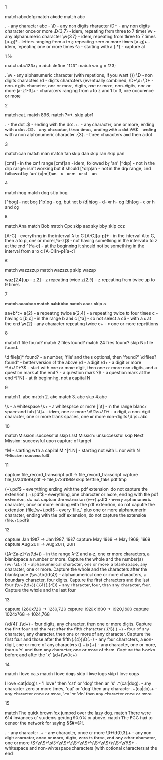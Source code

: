 1

match abcdefg
match abcde
match abc

.         - any character
abc       - 
\D        - any non digits character
\D+       - any non digits character once or more
\D{3,7}   - idem, repeating from three to 7 times
\w        - any alphanumeric character
\w{3,7}   - idem, repeating from three to 7 times
[a-g]*    - letters ranging from a to g repeating zero or more times
[a-g]+    - idem, repeating one or more times
^a        - starting with a
(.*)      - capture all

1 ½

match abc123xy
match define "123"
match var g = 123;

.
\w        - any alphanumeric character (with repetions, if you want {})
\D        - non digits characters
\d        - digits characters (eventually combined)
\D+\d+\D+ - non-digits character, one or more, digits, one or more, non-digits, one or more
[a-z1-3]+ - characters ranging from a to z and 1 to 3, one occurence or more


2

match cat.
match 896.
match ?=+.
skip abc1


\.        - the dot
\.$       - ending with the dot
.+\.      - any character, one or more, ending with a dot
.{3}\.    - any character, three times, ending with a dot
\W$       - ending with a non alphanumeric character
.{3}\.    - three characters and then a dot


3

match can
match man
match fan
skip dan
skip ran
skip pan

[cmf]     - in the cmf range
[cmf]an   - idem, followed by 'an'
[^drp]    - not in the drp range: isn't working but it should
[^drp]an  - not in the drp range, and followed by 'an'
(c|m|f)an - c- or m- or d- -an


4

match hog
match dog
skip bog

[^bog]     - not bog
[^b]og     - og, but not b
(d|h)og    - d- or h- og
[dh]og     - d or h and og


5

match Ana
match Bob
match Cpc
skip  aax
sky   bby
skip  ccz


[A-C]           - everything in the interval A to C
[A-C][a-p]+     - in the interval A to C, then a to p, one or more
[^x-z]$         - not having something in the interval x to z at the end
^[^a-c]         - at the beginning it should not be something in the interval from a to c
[A-C][n-p][a-c]


6

match wazzzzup
match wazzzup
skip wazup

waz{2,4}up -
z[2]       - z repeating twice
z{2,9}     - z repeating from twice up to 9 times     


7

match aaaabcc
match aabbbbc
match aacc
skip  a

aa+b*c+
a{2}     - a repeating twice
a{2,4}   - a repeating twice to four times
c        - having c
[b,c]    - in the range b and c
[^a]     - do not select a
c$       - with a c at the end
\w{2}    - any character repeating twice
c+       - c one or more repetitions


8

match 1 file found?
match 2 files found?
match 24 files found?
skip No file found.

\d file[s]* found? - a number, 'file' and the s optional, then 'found?'
\d files? found\?  - better version of the above
\d         - a digit
\d+        - a digit or more
^\d+\D+\?$ - start with one or more digit, then one or more non-digits, and a question mark at the end
\?         - a question mark
\?$        - a question mark at the end
^[^N]      - at th beginning, not a capital N


9

match 1.   abc
match 2.	abc
match 3.           abc
skip  4.abc

\s         - a whitespace
\s+        - a whitespace or more
[ \t]      - in the range blanck space and tab
[ \t]+     - idem, one or more
\d\D\s+\D+ - a digit, a non-digit character, one or more blank spaces, one or more non-digits
\d\.\s+abc 

10

match Mission: successful
skip Last Mission: unsuccessful
skip Next Mission: successful upon capture of target

^M      - starting with a capital M
^[^LN]  - starting not with L nor with N
^Mission: successful$

11

capture file_record_transcript.pdf → file_record_transcript
capture file_07241999.pdf          → file_07241999
skip testfile_fake.pdf.tmp

(+)\.pdf$        - everything ending with the pdf extension, do not capture the extension
(.+)\.pdf$       - everything, one character or more, ending with the pdf extension, do not capture the extension
(\w+)\.pdf$      - every alphanumeric character, once or more, ending with the pdf extension, do not caputre the extension
(file_\w+)\.pdf$ - every 'file_' plus one or more alphanumeric character, ending with the pdf extension, do not capture the extension
(file.+)\.pdf$


12

capture Jan 1987  → Jan 1987, 1987
capture May 1969  → May 1969, 1969
capture Aug 2011  → Aug 2011, 2011

([A-Za-z]+\s(\d+)) - in the range A-Z and a-z, one or more characters, a blankspace a number or more. Capture the whole and the number(s)
(\w+\s(.+))        - alphanumerical character, one or more, a blankspace, any character, one or more. Capture the whole and the characters after the blankspace
(\w+)\b(\d{4})     - alphanumerical one or more characters, a boundary character, four digits. Capture the first characters and the last four
(\w+(\d+))
(.{4}(.{4}))       - any character, four, than any character, four. Capture the whole and the last four


13

capture 1280x720  → 1280,720
capture 1920x1600 → 1920,1600
capture 1024x768  → 1024,768

(\d{4}).(\d+)     - four digits, any character, then one or more digits. Capture the first four and the rest after the fifth character
(.{4}).(.+)       - four of any character, any character, then one or more of any character. Capture the first four and those after the fifth
(.{4})\D(.+)      - any four characters, a non-digit, one or more of any characters
((.+)x(.+)        - any character, one or more, then a 'x' and then any character, one or more of them. Capture the blocks before and after the 'x'
(\d+)\w(\d+) 


14

match I love cats
match I love dogs
skip I love logs
skip I love cogs

I love (cat|dog)s - 'I love ' then 'cat' or 'dog' then an 's'
.*(cat|dog).      - any character zero or more times, 'cat' or 'dog' then any character
.+(ca|do).+       - any character once or more, 'ca' or 'do' then any character once or more


15

match The quick brown fox jumped over the lazy dog.
match There were 614 instances of students getting 90.0% or above.
match The FCC had to censor the network for saying &$#*@!.

.                 - any character
.+                - any character, once or more
\D+\d{0,3}.+      - any non digit character, once or more, digits, zero to three, and any other character, one or more
\S+\s\S+\s\S+\s\S+\s\S+\s\S+\s\S+\s\S+\s\S+\s?\S+ - whitespace and non-whitespace characters (with optional characters at the end

